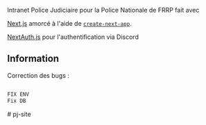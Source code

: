 Intranet Police Judiciaire pour la Police Nationale de FRRP fait avec

[Next.js](https://nextjs.org) amorcé à l'aide de [`create-next-app`](https://nextjs.org/docs/app/api-reference/cli/create-next-app).

[NextAuth.js](https://next-auth.js.org) pour l'authentification via Discord

## Information

Correction des bugs :

```bash

FIX ENV
Fix DB
```
#   p j - s i t e  
 